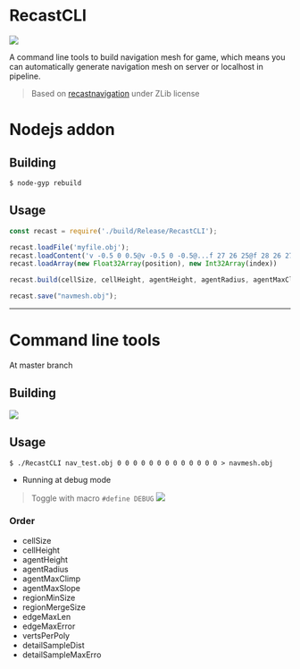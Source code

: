 # RecastCLI
![](https://user-images.githubusercontent.com/7625588/36931426-d560d6aa-1eef-11e8-96a2-14812f7994a3.png)

A command line tools to build navigation mesh for game, which means you can automatically generate navigation mesh on server or localhost in pipeline.

> Based on [recastnavigation](https://github.com/recastnavigation/recastnavigation) under ZLib license

# Nodejs addon

## Building

```shell
$ node-gyp rebuild
```

## Usage

```js
const recast = require('./build/Release/RecastCLI');

recast.loadFile('myfile.obj');
recast.loadContent('v -0.5 0 0.5@v -0.5 0 -0.5@...f 27 26 25@f 28 26 27@');
recast.loadArray(new Float32Array(position), new Int32Array(index))

recast.build(cellSize, cellHeight, agentHeight, agentRadius, agentMaxClimp, agentMaxSlope); // return string

recast.save("navmesh.obj");
```

----
# Command line tools

At master branch

## Building

![](https://user-images.githubusercontent.com/7625588/36931376-1824eb9e-1eef-11e8-84f6-02b93cfce723.png)

## Usage

```shell
$ ./RecastCLI nav_test.obj 0 0 0 0 0 0 0 0 0 0 0 0 0 > navmesh.obj
```
 - Running at debug mode
 > Toggle with macro `#define DEBUG`
![](https://user-images.githubusercontent.com/7625588/37192900-ac44b93c-23a2-11e8-8487-92699f0ecb3c.png)

### Order

 - cellSize
 - cellHeight
 - agentHeight
 - agentRadius
 - agentMaxClimp
 - agentMaxSlope
 - regionMinSize
 - regionMergeSize
 - edgeMaxLen
 - edgeMaxError
 - vertsPerPoly
 - detailSampleDist
 - detailSampleMaxErro